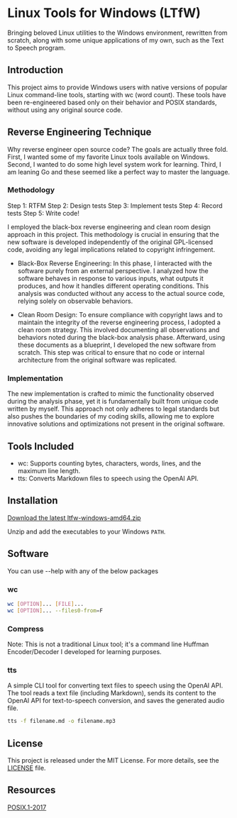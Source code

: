 # Linux Tools for Windows (LTfW)

Bringing beloved Linux utilities to the Windows environment, rewritten from scratch, along with some unique applications of my own, such as the Text to Speech program.

## Introduction

This project aims to provide Windows users with native versions of popular Linux command-line tools, starting with wc (word count). These tools have been re-engineered based only on their behavior and POSIX standards, without using any original source code.

## Reverse Engineering Technique

Why reverse engineer open source code? The goals are actually three fold. First, I wanted some of my favorite Linux tools available on Windows. Second, I wanted to do some high level system work for learning. Third, I am leaning Go and these seemed like a perfect way to master the language.

### Methodology

Step 1: RTFM
Step 2: Design tests
Step 3: Implement tests
Step 4: Record tests
Step 5: Write code!

I employed the black-box reverse engineering and clean room design approach in this project. This methodology is crucial in ensuring that the new software is developed independently of the original GPL-licensed code, avoiding any legal implications related to copyright infringement.

- Black-Box Reverse Engineering: In this phase, I interacted with the software purely from an external perspective. I analyzed how the software behaves in response to various inputs, what outputs it produces, and how it handles different operating conditions. This analysis was conducted without any access to the actual source code, relying solely on observable behaviors.

- Clean Room Design: To ensure compliance with copyright laws and to maintain the integrity of the reverse engineering process, I adopted a clean room strategy. This involved documenting all observations and behaviors noted during the black-box analysis phase. Afterward, using these documents as a blueprint, I developed the new software from scratch. This step was critical to ensure that no code or internal architecture from the original software was replicated.

### Implementation

The new implementation is crafted to mimic the functionality observed during the analysis phase, yet it is fundamentally built from unique code written by myself. This approach not only adheres to legal standards but also pushes the boundaries of my coding skills, allowing me to explore innovative solutions and optimizations not present in the original software.

## Tools Included

- wc: Supports counting bytes, characters, words, lines, and the maximum line length.
- tts: Converts Markdown files to speech using the OpenAI API.

## Installation

[Download the latest ltfw-windows-amd64.zip](https://github.com/StevenDStanton/ltfw/releases)

Unzip and add the executables to your Windows `PATH`.

## Software

You can use --help with any of the below packages

### wc

```bash
wc [OPTION]... [FILE]...
wc [OPTION]... --files0-from=F
```

### Compress

Note: This is not a traditional Linux tool; it's a command line Huffman Encoder/Decoder I developed for learning purposes.

### tts

A simple CLI tool for converting text files to speech using the OpenAI API. The tool reads a text file (including Markdown), sends its content to the OpenAI API for text-to-speech conversion, and saves the generated audio file.

```bash
tts -f filename.md -o filename.mp3
```

## License

This project is released under the MIT License. For more details, see the [LICENSE](LICENSE) file.

## Resources

[POSIX.1-2017](https://pubs.opengroup.org/onlinepubs/9699919799.2018edition/)

